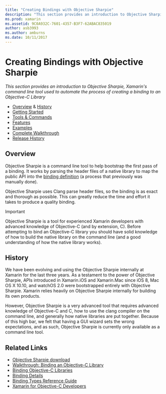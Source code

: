 ```yaml
---
title: "Creating Bindings with Objective Sharpie"
description: "This section provides an introduction to Objective Sharpie, Xamarin's command line tool used to automate the process of creating a binding to an Objective-C Library"
ms.prod: xamarin
ms.assetid: 9C0A932C-7601-4357-B3F7-62ABAC835019
author: asb3993
ms.author: amburns
ms.date: 10/11/2017
---
```


# Creating Bindings with Objective Sharpie

_This section provides an introduction to Objective Sharpie, Xamarin's command line tool used to automate the process of creating a binding to an Objective-C Library_

- [Overview](#overview) & [History](#history)
- [Getting Started](get-started.md)
- [Tools & Commands](tools.md)
- [Features](platform/index.md)
- [Examples](examples/index.md)
- [Complete Walkthrough](~/ios/platform/binding-objective-c/walkthrough.md)
- [Release History](releases.md)

## Overview

Objective Sharpie is a command line tool to help bootstrap the first pass of a binding.
It works by parsing the header files of a native library to map the public API
into the [binding definition](~/cross-platform/macios/binding/objective-c-libraries.md#The_API_definition_file) (a process that previously was manually done).

Objective Sharpie uses Clang parse header files, so the binding is as exact and thorough as possible. This can greatly reduce the time and effort it takes to produce a quality binding.

> [!IMPORTANT]
> Objective Sharpie is a tool for experienced Xamarin developers with
> advanced knowledge of Objective-C (and by extension, C). Before
> attempting to bind an Objective-C library you should have solid
> knowledge of how to build the native library on the command line (and a
> good understanding of how the native library works).

## History

We have been evolving and using the Objective Sharpie internally at Xamarin for the last three years. As a testament to the power of Objective Sharpie, APIs introduced in Xamarin.iOS and Xamarin.Mac since iOS 8, Mac OS X 10.10, and watchOS 2.0 were bootstrapped entirely with Objective Sharpie. Xamarin relies heavily on Objective Sharpie internally for building its own products.

However, Objective Sharpie is a very advanced tool that requires advanced knowledge of Objective-C and C, how to use the clang compiler on the command line, and generally how native libraries are put together. Because of this high bar, we felt that having a GUI wizard sets the wrong expectations, and as such, Objective Sharpie is currently only available as a command line tool.

## Related Links

- [Objective Sharpie download](https://dl.xamarin.com/objective-sharpie/ObjectiveSharpie.pkg)
- [Walkthrough: Binding an Objective-C Library](~/ios/platform/binding-objective-c/walkthrough.md)
- [Binding Objective-C Libraries](~/cross-platform/macios/binding/objective-c-libraries.md)
- [Binding Details](~/cross-platform/macios/binding/overview.md)
- [Binding Types Reference Guide](~/cross-platform/macios/binding/binding-types-reference.md)
- [Xamarin for Objective-C Developers](~/ios/get-started/objective-c-developers/index.md)
